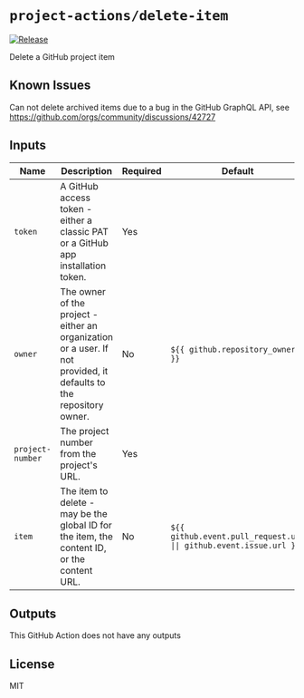 # `project-actions/delete-item`

[![Release](https://img.shields.io/github/v/release/dsanders11/project-actions?color=blue)](https://github.com/dsanders11/project-actions/releases)

Delete a GitHub project item

## Known Issues

Can not delete archived items due to a bug in the GitHub GraphQL API, see <https://github.com/orgs/community/discussions/42727>

## Inputs

| Name          | Description                                        | Required | Default                                      |
|---------------|----------------------------------------------------|----------|----------------------------------------------|
| `token`       | A GitHub access token - either a classic PAT or a GitHub app installation token. | Yes      |                                              |
| `owner`       | The owner of the project - either an organization or a user. If not provided, it defaults to the repository owner. | No       | `${{ github.repository_owner }}`           |
| `project-number` | The project number from the project's URL.         | Yes      |                                              |
| `item`        | The item to delete - may be the global ID for the item, the content ID, or the content URL. | No       | `${{ github.event.pull_request.url \|\| github.event.issue.url }}` |

## Outputs

This GitHub Action does not have any outputs

## License

MIT
